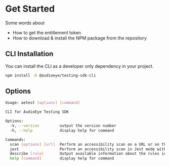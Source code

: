# Get Started

Some words about
- How to get the entitlement token
- How to download & install the NPM package from the repository

## CLI Installation
You can install the CLI as a developer only dependency in your project.

```bash
npm install -D @audioeye/testing-sdk-cli
```
## Options
```bash
Usage: aetest [options] [command]

CLI for AudioEye Testing SDK

Options:
  -V, --version         output the version number
  -h, --help            display help for command

Commands:
  scan [options] [url]  Perform an accessibility scan on a URL or on the provided raw html on stdin
  jest                  Perform an accessibility scan in Jest mode with custom JSON output
  describe [rule]       Output available information about the rules in the testing framework and their usage in the testing sdk cli
  help [command]        display help for command
```
